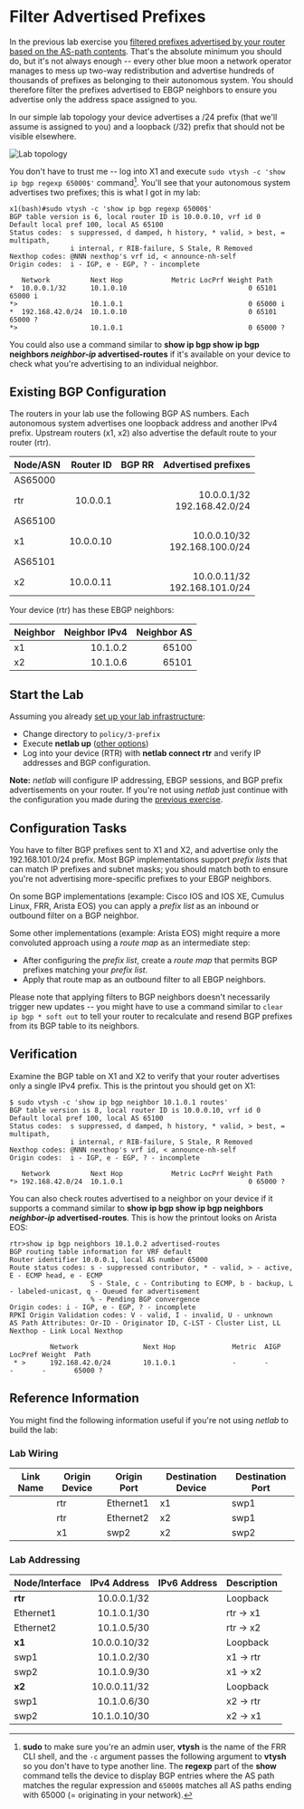 # Filter Advertised Prefixes

In the previous lab exercise you [filtered prefixes advertised by your router based on the AS-path contents](2-stop-transit.md). That's the absolute minimum you should do, but it's not always enough -- every other blue moon a network operator manages to mess up two-way redistribution and advertise hundreds of thousands of prefixes as belonging to their autonomous system. You should therefore filter the prefixes advertised to EBGP neighbors to ensure you advertise only the address space assigned to you.

In our simple lab topology your device advertises a /24 prefix (that we'll assume is assigned to you) and a loopback (/32) prefix that should not be visible elsewhere.

![Lab topology](topology-stop-transit.png)

You don't have to trust me -- log into X1 and execute `sudo vtysh -c 'show ip bgp regexp 65000$'` command[^VT]. You'll see that your autonomous system advertises two prefixes; this is what I got in my lab:

```
x1(bash)#sudo vtysh -c 'show ip bgp regexp 65000$'
BGP table version is 6, local router ID is 10.0.0.10, vrf id 0
Default local pref 100, local AS 65100
Status codes:  s suppressed, d damped, h history, * valid, > best, = multipath,
               i internal, r RIB-failure, S Stale, R Removed
Nexthop codes: @NNN nexthop's vrf id, < announce-nh-self
Origin codes:  i - IGP, e - EGP, ? - incomplete

   Network          Next Hop            Metric LocPrf Weight Path
*  10.0.0.1/32      10.1.0.10                              0 65101 65000 i
*>                  10.1.0.1                               0 65000 i
*  192.168.42.0/24  10.1.0.10                              0 65101 65000 ?
*>                  10.1.0.1                               0 65000 ?
```

You could also use a command similar to **show ip bgp show ip bgp neighbors _neighbor-ip_ advertised-routes** if it's available on your device to check what you're advertising to an individual neighbor.

[^VT]: **sudo** to make sure you're an admin user, **vtysh** is the name of the FRR CLI shell, and the `-c` argument passes the following argument to **vtysh** so you don't have to type another line. The **regexp** part of the **show** command tells the device to display BGP entries where the AS path matches the regular expression and `65000$` matches all AS paths ending with 65000 (= originating in your network).

## Existing BGP Configuration

The routers in your lab use the following BGP AS numbers. Each autonomous system advertises one loopback address and another IPv4 prefix. Upstream routers (x1, x2) also advertise the default route to your router (rtr).

| Node/ASN | Router ID | BGP RR | Advertised prefixes |
|----------|----------:|--------|--------------------:|
| AS65000 |||
| rtr | 10.0.0.1 |  | 10.0.0.1/32<br>192.168.42.0/24 |
| AS65100 |||
| x1 | 10.0.0.10 |  | 10.0.0.10/32<br>192.168.100.0/24 |
| AS65101 |||
| x2 | 10.0.0.11 |  | 10.0.0.11/32<br>192.168.101.0/24 |

Your device (rtr) has these EBGP neighbors:

| Neighbor | Neighbor IPv4 | Neighbor AS |
|----------|--------------:|------------:|
| x1 | 10.1.0.2 | 65100 |
| x2 | 10.1.0.6 | 65101 |

## Start the Lab

Assuming you already [set up your lab infrastructure](../1-setup.md):

* Change directory to `policy/3-prefix`
* Execute **netlab up** ([other options](../2-manual.md))
* Log into your device (RTR) with **netlab connect rtr** and verify IP addresses and BGP configuration.

**Note:** *netlab* will configure IP addressing, EBGP sessions, and BGP prefix advertisements on your router. If you're not using *netlab* just continue with the configuration you made during the [previous exercise](2-stop-transit.md).

## Configuration Tasks

You have to filter BGP prefixes sent to X1 and X2, and advertise only the 192.168.101.0/24 prefix. Most BGP implementations support *prefix lists* that can match IP prefixes and subnet masks; you should match both to ensure you're not advertising more-specific prefixes to your EBGP neighbors.

On some BGP implementations (example: Cisco IOS and IOS XE, Cumulus Linux, FRR, Arista EOS) you can apply a *prefix list* as an inbound or outbound filter on a BGP neighbor. 

Some other implementations (example: Arista EOS) might require a more convoluted approach using a *route map* as an intermediate step:

* After configuring the *prefix list*, create a *route map* that permits BGP prefixes matching your *prefix list*.
* Apply that route map as an outbound filter to all EBGP neighbors.

Please note that applying filters to BGP neighbors doesn't necessarily trigger new updates -- you might have to use a command similar to `clear ip bgp * soft out` to tell your router to recalculate and resend BGP prefixes from its BGP table to its neighbors.

## Verification

Examine the BGP table on X1 and X2 to verify that your router advertises only a single IPv4 prefix. This is the printout you should get on X1:

```
$ sudo vtysh -c 'show ip bgp neighbor 10.1.0.1 routes'
BGP table version is 8, local router ID is 10.0.0.10, vrf id 0
Default local pref 100, local AS 65100
Status codes:  s suppressed, d damped, h history, * valid, > best, = multipath,
               i internal, r RIB-failure, S Stale, R Removed
Nexthop codes: @NNN nexthop's vrf id, < announce-nh-self
Origin codes:  i - IGP, e - EGP, ? - incomplete

   Network          Next Hop            Metric LocPrf Weight Path
*> 192.168.42.0/24  10.1.0.1                               0 65000 ?
```

You can also check routes advertised to a neighbor on your device if it supports a command similar to **show ip bgp show ip bgp neighbors _neighbor-ip_ advertised-routes**. This is how the printout looks on Arista EOS:

```
rtr>show ip bgp neighbors 10.1.0.2 advertised-routes
BGP routing table information for VRF default
Router identifier 10.0.0.1, local AS number 65000
Route status codes: s - suppressed contributor, * - valid, > - active, E - ECMP head, e - ECMP
                    S - Stale, c - Contributing to ECMP, b - backup, L - labeled-unicast, q - Queued for advertisement
                    % - Pending BGP convergence
Origin codes: i - IGP, e - EGP, ? - incomplete
RPKI Origin Validation codes: V - valid, I - invalid, U - unknown
AS Path Attributes: Or-ID - Originator ID, C-LST - Cluster List, LL Nexthop - Link Local Nexthop

          Network                Next Hop              Metric  AIGP       LocPref Weight  Path
 * >      192.168.42.0/24        10.1.0.1              -       -          -       -       65000 ?
```
 
## Reference Information

You might find the following information useful if you're not using _netlab_ to build the lab:

### Lab Wiring

| Link Name       | Origin Device | Origin Port | Destination Device | Destination Port |
|-----------------|---------------|-------------|--------------------|------------------|
|  | rtr | Ethernet1 | x1 | swp1 |
|  | rtr | Ethernet2 | x2 | swp1 |
|  | x1 | swp2 | x2 | swp2 |

### Lab Addressing

| Node/Interface | IPv4 Address | IPv6 Address | Description |
|----------------|-------------:|-------------:|-------------|
| **rtr** |  10.0.0.1/32 |  | Loopback |
| Ethernet1 | 10.1.0.1/30 |  | rtr -> x1 |
| Ethernet2 | 10.1.0.5/30 |  | rtr -> x2 |
| **x1** |  10.0.0.10/32 |  | Loopback |
| swp1 | 10.1.0.2/30 |  | x1 -> rtr |
| swp2 | 10.1.0.9/30 |  | x1 -> x2 |
| **x2** |  10.0.0.11/32 |  | Loopback |
| swp1 | 10.1.0.6/30 |  | x2 -> rtr |
| swp2 | 10.1.0.10/30 |  | x2 -> x1 |
